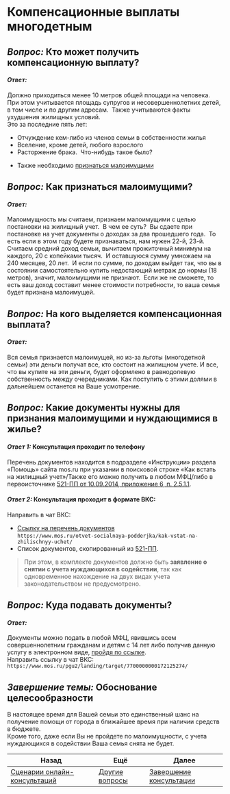 
   
# Компенсационные выплаты многодетным  
  
## *Вопрос:* Кто может получить компенсационную выплату?  
#### *Ответ:*   
Должно приходиться менее 10 метров общей площади на человека.  При этом учитывается площадь супругов и несовершеннолетних детей, в том числе и по другим адресам.  Также учитываются факты ухудшения жилищных условий.    
Это за последние пять лет:  
- Отчуждение кем-либо из членов семьи в собственности жилья  
- Вселение, кроме детей, любого взрослого  
- Расторжение брака.  Что-нибудь такое было?  
* Также необходимо [признаться малоимущими](#*Вопрос%20*%20Как%20признаться%20малоимущими?)  
## *Вопрос:* Как признаться малоимущими?  
#### *Ответ:*   
Малоимущность мы считаем, признаем малоимущими с целью постановки на жилищный учет.  В чем ее суть?  Вы сдаете при постановке на учет документы о доходах за два прошедшего года.  То есть если в этом году будете признаваться, нам нужен 22-й, 23-й.  Считаем средний доход семьи, вычитаем прожиточный минимум на каждого, 20 с копейками тысяч.  И оставшуюся сумму умножаем на 240 месяцев, 20 лет.  И если по сумме, по доходам выйдет так, что вы в состоянии самостоятельно купить недостающий метраж до нормы (18 метров), значит, малоимущими не признают.  Если же не сможете, то есть ваш доход составит менее стоимости потребности, то ваша семья будет признана малоимущей.  
## *Вопрос:* На кого выделяется компенсационная выплата?  
#### *Ответ:*   
Вся семья признается малоимущей, но из-за льготы (многодетной семьи) эти деньги получат все, кто состоит на жилищном учете. И все, что вы купите на эти деньги, будет оформлено в равнодолевую собственность между очередниками. Как поступить с этими долями в дальнейшем останется на Ваше усмотрение.  
## *Вопрос:* Какие документы нужны для признания малоимущими и нуждающимися в жилье?  
#### *Ответ 1:* Консультация проходит по телефону  
Перечень документов находится в подразделе «Инструкции» раздела «Помощь» сайта mos.ru при указании в поисковой строке «Как встать на жилищный учет»/Также его можно получить в любом МФЦ/либо в первоисточнике [521-ПП от 10.09.2014, приложение 6, п. 2.5.1.1](https://docs7.online-sps.ru/cgi/online.cgi?req=doc&base=MLAW&n=228692&dst=108035).  
#### *Ответ 2:* Консультация проходит в формате ВКС:  
Направить в чат ВКС:  
* [Ссылку на перечень документов](https://www.mos.ru/otvet-socialnaya-podderjka/kak-vstat-na-zhilischnyy-uchet/)  
	`https://www.mos.ru/otvet-socialnaya-podderjka/kak-vstat-na-zhilischnyy-uchet/`  
* Список документов, скопированный из [521-ПП](https://docs7.online-sps.ru/cgi/online.cgi?req=doc&base=MLAW&n=228692&dst=108035).  
  
> При этом, в комплекте документов должно быть **заявление о снятии с учета нуждающихся в содействии**, так как одновременное нахождение на двух видах учета законодательством не предусмотрено.  
## *Вопрос:* Куда подавать документы?  
#### *Ответ:*   
Документы можно подать в любой МФЦ, явившись всем совершеннолетним гражданам и детям с 14 лет либо получив данную услугу в электронном виде, [пройдя по ссылке](https://www.mos.ru/pgu2/landing/target/7700000000172125274/).  
Направить ссылку в чат ВКС:  
	`https://www.mos.ru/pgu2/landing/target/7700000000172125274/`  
## *Завершение темы:* Обоснование целесообразности  
В настоящее время для Вашей семьи это единственный шанс на получение помощи от города в ближайшее время при наличии средств в бюджете.   
Кроме того, даже если Вы не пройдете по малоимущности, с учета нуждающихся в содействии Ваша семья снята не будет.  
  
| Назад                                                           | Ещё                             | Далее                               |  
| --------------------------------------------------------------- | ------------------------------- | ----------------------------------- |  
| [Сценарии онлайн-консультаций](../%D0%A1%D1%86%D0%B5%D0%BD%D0%B0%D1%80%D0%B8%D0%B8%20%D0%BE%D0%BD%D0%BB%D0%B0%D0%B9%D0%BD-%D0%BA%D0%BE%D0%BD%D1%81%D1%83%D0%BB%D1%8C%D1%82%D0%B0%D1%86%D0%B8%D0%B9.md#) | [Другие вопросы](./%D0%9F%D1%80%D0%B5%D0%B4%D0%BC%D0%B5%D1%82%D0%BD%D1%8B%D0%B5.md#) | [Завершение консультации](../%D0%A3%D0%BD%D0%B8%D0%B2%D0%B5%D1%80%D1%81%D0%B0%D0%BB%D1%8C%D0%BD%D1%8B%D0%B5/%D0%92%D1%8B%D1%85%D0%BE%D0%B4.md#) |  
